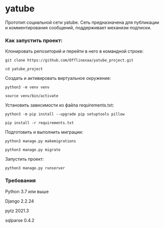 # yatube

Прототип социальной сети yatube. Сеть предназначена для публикации и комментирования сообщений, поддерживает механизм подписки.

### Как запустить проект:

Клонировать репозиторий и перейти в него в командной строке:

```
git clone https://github.com/Offlinexaa/yatube_project.git
```

```
cd yatube_project
```

Cоздать и активировать виртуальное окружение:

```
python3 -m venv venv
```

```
source venv/bin/activate
```

Установить зависимости из файла requirements.txt:

```
python3 -m pip install --upgrade pip setuptools pillow
```

```
pip install -r requirements.txt
```

Подготовить и выполнить миграции:

```
python3 manage.py makemigrations
```

```
python3 manage.py migrate
```

Запустить проект:

```
python3 manage.py runserver
```

### Требования

Python 3.7 или выше

Django 2.2.24

pytz 2021.3

sqlparse 0.4.2
